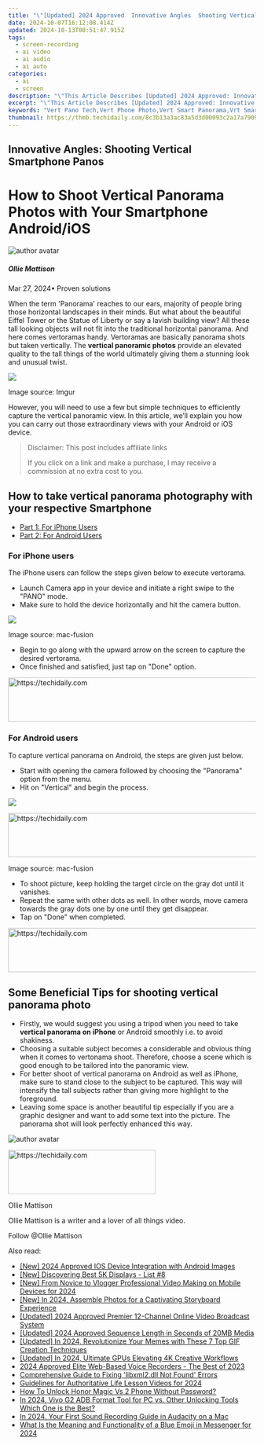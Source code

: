 ```yaml
---
title: "\"[Updated] 2024 Approved  Innovative Angles  Shooting Vertical Smartphone Panos\""
date: 2024-10-07T16:12:08.414Z
updated: 2024-10-13T00:51:47.915Z
tags: 
  - screen-recording
  - ai video
  - ai audio
  - ai auto
categories: 
  - ai
  - screen
description: "\"This Article Describes [Updated] 2024 Approved: Innovative Angles: Shooting Vertical Smartphone Panos\""
excerpt: "\"This Article Describes [Updated] 2024 Approved: Innovative Angles: Shooting Vertical Smartphone Panos\""
keywords: "Vert Pano Tech,Vert Phone Photo,Vert Smart Panorama,Vrt Smartphone Views,Vert Shot Mobile,Angle Smart Snap,VertiPhone Shots"
thumbnail: https://thmb.techidaily.com/8c3b13a3ac83a5d3d00093c2a17a7909556b01cc18d6b9abd17e301fcbcbc6e6.jpg
---
```


## Innovative Angles: Shooting Vertical Smartphone Panos

# How to Shoot Vertical Panorama Photos with Your Smartphone Android/iOS

![author avatar](https://images.wondershare.com/filmora/article-images/ollie-mattison.jpg)

##### Ollie Mattison

 Mar 27, 2024• Proven solutions

 When the term 'Panorama' reaches to our ears, majority of people bring those horizontal landscapes in their minds. But what about the beautiful Eiffel Tower or the Statue of Liberty or say a lavish building view? All these tall looking objects will not fit into the traditional horizontal panorama. And here comes vertoramas handy. Vertoramas are basically panorama shots but taken vertically. The **vertical panoramic photos** provide an elevated quality to the tall things of the world ultimately giving them a stunning look and unusual twist.

![](https://images.wondershare.com/filmora/article-images/vertical-panorama.jpg)

 Image source: Imgur

 However, you will need to use a few but simple techniques to efficiently capture the vertical panoramic view. In this article, we’ll explain you how you can carry out those extraordinary views with your Android or iOS device.

>  Disclaimer: This post includes affiliate links
>
>  If you click on a link and make a purchase, I may receive a commission at no extra cost to you.
>

## How to take vertical panorama photography with your respective Smartphone

* [Part 1: For iPhone Users](#part1)
* [Part 2: For Android Users](#part2)

### For iPhone users

 The iPhone users can follow the steps given below to execute vertorama.

* Launch Camera app in your device and initiate a right swipe to the "PANO" mode.
* Make sure to hold the device horizontally and hit the camera button.

![](https://images.wondershare.com/filmora/article-images/iphone-panorama-mode.jpg)

 Image source: mac-fusion

* Begin to go along with the upward arrow on the screen to capture the desired vertorama.
* Once finished and satisfied, just tap on "Done" option.

<!-- affiliate ads begin -->
<a href="https://appsumo.8odi.net/c/5597632/2100541/7443" target="_top" id="2100541">
  <img src="//a.impactradius-go.com/display-ad/7443-2100541" border="0" alt="https://techidaily.com" width="728" height="90"/>
</a>
<img height="0" width="0" src="https://appsumo.8odi.net/i/5597632/2100541/7443" style="position:absolute;visibility:hidden;" border="0" />
<!-- affiliate ads end -->

### For Android users

 To capture vertical panorama on Android, the steps are given just below.

* Start with opening the camera followed by choosing the "Panorama" option from the menu.
* Hit on "Vertical" and begin the process.

![](https://images.wondershare.com/filmora/article-images/vertical-panorama-android.jpg)

<!-- affiliate ads begin -->
<a href="https://ephamedtechinc.pxf.io/c/5597632/2137202/26400" target="_top" id="2137202">
  <img src="//a.impactradius-go.com/display-ad/26400-2137202" border="0" alt="https://techidaily.com" width="728" height="90"/>
</a>
<img height="0" width="0" src="https://ephamedtechinc.pxf.io/i/5597632/2137202/26400" style="position:absolute;visibility:hidden;" border="0" />
<!-- affiliate ads end -->

 Image source: mac-fusion

* To shoot picture, keep holding the target circle on the gray dot until it vanishes.
* Repeat the same with other dots as well. In other words, move camera towards the gray dots one by one until they get disappear.
* Tap on "Done" when completed.

<!-- affiliate ads begin -->
<a href="https://ephamedtechinc.pxf.io/c/5597632/2137203/26400" target="_top" id="2137203">
  <img src="//a.impactradius-go.com/display-ad/26400-2137203" border="0" alt="https://techidaily.com" width="728" height="90"/>
</a>
<img height="0" width="0" src="https://ephamedtechinc.pxf.io/i/5597632/2137203/26400" style="position:absolute;visibility:hidden;" border="0" />
<!-- affiliate ads end -->

## Some Beneficial Tips for shooting vertical panorama photo

* Firstly, we would suggest you using a tripod when you need to take **vertical panorama on iPhone** or Android smoothly i.e. to avoid shakiness.
* Choosing a suitable subject becomes a considerable and obvious thing when it comes to vertonama shoot. Therefore, choose a scene which is good enough to be tailored into the panoramic view.
* For better shoot of vertical panorama on Android as well as iPhone, make sure to stand close to the subject to be captured. This way will intensify the tall subjects rather than giving more highlight to the foreground.
* Leaving some space is another beautiful tip especially if you are a graphic designer and want to add some text into the picture. The panorama shot will look perfectly enhanced this way.

![author avatar](https://images.wondershare.com/filmora/article-images/ollie-mattison.jpg)

<!-- affiliate ads begin -->
<a href="https://aligracehair.sjv.io/c/5597632/1997690/19272" target="_top" id="1997690">
  <img src="//a.impactradius-go.com/display-ad/19272-1997690" border="0" alt="https://techidaily.com" width="300" height="90"/>
</a>
<img height="0" width="0" src="https://aligracehair.sjv.io/i/5597632/1997690/19272" style="position:absolute;visibility:hidden;" border="0" />
<!-- affiliate ads end -->

Ollie Mattison

Ollie Mattison is a writer and a lover of all things video.

Follow @Ollie Mattison


<ins class="adsbygoogle"
     style="display:block"
     data-ad-format="autorelaxed"
     data-ad-client="ca-pub-7571918770474297"
     data-ad-slot="1223367746"></ins>



<ins class="adsbygoogle"
     style="display:block"
     data-ad-client="ca-pub-7571918770474297"
     data-ad-slot="8358498916"
     data-ad-format="auto"
     data-full-width-responsive="true"></ins>


<span class="atpl-alsoreadstyle">Also read:</span>
<div><ul>
<li><a href="https://fox-friendly.techidaily.com/new-2024-approved-ios-device-integration-with-android-images/"><u>[New] 2024 Approved IOS Device Integration with Android Images</u></a></li>
<li><a href="https://fox-friendly.techidaily.com/new-discovering-best-5k-displays-list-8/"><u>[New] Discovering Best 5K Displays - List #8</u></a></li>
<li><a href="https://eaxpv-info.techidaily.com/new-from-novice-to-vlogger-professional-video-making-on-mobile-devices-for-2024/"><u>[New] From Novice to Vlogger Professional Video Making on Mobile Devices for 2024</u></a></li>
<li><a href="https://fox-friendly.techidaily.com/new-in-2024-assemble-photos-for-a-captivating-storyboard-experience/"><u>[New] In 2024, Assemble Photos for a Captivating Storyboard Experience</u></a></li>
<li><a href="https://fox-friendly.techidaily.com/updated-2024-approved-premier-12-channel-online-video-broadcast-system/"><u>[Updated] 2024 Approved Premier 12-Channel Online Video Broadcast System</u></a></li>
<li><a href="https://fox-friendly.techidaily.com/updated-2024-approved-sequence-length-in-seconds-of-20mb-media/"><u>[Updated] 2024 Approved Sequence Length in Seconds of 20MB Media</u></a></li>
<li><a href="https://fox-friendly.techidaily.com/updated-in-2024-revolutionize-your-memes-with-these-7-top-gif-creation-techniques/"><u>[Updated] In 2024, Revolutionize Your Memes with These 7 Top GIF Creation Techniques</u></a></li>
<li><a href="https://fox-friendly.techidaily.com/updated-in-2024-ultimate-gpus-elevating-4k-creative-workflows/"><u>[Updated] In 2024, Ultimate GPUs Elevating 4K Creative Workflows</u></a></li>
<li><a href="https://screen-mirroring-recording.techidaily.com/2024-approved-elite-web-based-voice-recorders-the-best-of-2023/"><u>2024 Approved Elite Web-Based Voice Recorders - The Best of 2023</u></a></li>
<li><a href="https://tech-renaissance.techidaily.com/comprehensive-guide-to-fixing-libxml2dll-not-found-errors/"><u>Comprehensive Guide to Fixing 'libxml2.dll Not Found' Errors</u></a></li>
<li><a href="https://youtube-help.techidaily.com/guidelines-for-authoritative-life-lesson-videos-for-2024/"><u>Guidelines for Authoritative Life Lesson Videos for 2024</u></a></li>
<li><a href="https://unlock-android.techidaily.com/how-to-unlock-honor-magic-vs-2-phone-without-password-by-drfone-android/"><u>How To Unlock Honor Magic Vs 2 Phone Without Password?</u></a></li>
<li><a href="https://bypass-frp.techidaily.com/in-2024-vivo-g2-adb-format-tool-for-pc-vs-other-unlocking-tools-which-one-is-the-best-by-drfone-android/"><u>In 2024, Vivo G2 ADB Format Tool for PC vs. Other Unlocking Tools Which One is the Best?</u></a></li>
<li><a href="https://video-capture.techidaily.com/in-2024-your-first-sound-recording-guide-in-audacity-on-a-mac/"><u>In 2024, Your First Sound Recording Guide in Audacity on a Mac</u></a></li>
<li><a href="https://facebook-clips.techidaily.com/what-is-the-meaning-and-functionality-of-a-blue-emoji-in-messenger-for-2024/"><u>What Is the Meaning and Functionality of a Blue Emoji in Messenger for 2024</u></a></li>
</ul></div>

